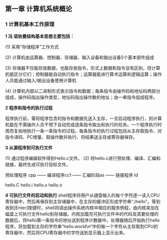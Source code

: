 ## 第一章 计算机系统概论
### 1 计算机基本工作原理
**1 冯 诺依曼结构基本思想主要包括：**

(1) 采用“存储程序”工作方式

(2) 计算机由运算器、控制器、存储器、输入设备和输出设备5个基本部件组成

(3) 存储器不仅能存放数据，也能存放指令，形式上数据和指令没有区别，但计算机能区分它们；控制器能自动执行指令；运算器能进行算术运算和逻辑运算；操作人员能通过输入/输出设备使用计算机

(4) 计算机内部以二进制形式表示指令和数据；每条指令由操作码和地址码两部分组成，操作码指出操作类型，地址码指出操作数的地址；由一串指令组成程序。

**2 程序和指令的执行过程**

程序执行前，需将程序包含的指令和数据先送入主存，一旦启动程序执行，则计算机能在不需操作人员干预下自动完成逐条指令取出和执行的任务。一个程序执行时周而复始地执行一条一条指令的过程。每条指令的执行过程包括从主存取指令、对指令译码、PC增量、取操作数并执行、将结果送主存或寄存器保存。

**3 从源程序到可执行文件**

(1) 通过程序编辑软件得到Hello.c文件。
(2) 将hello.c进行预处理、编译、汇编和链接，最终生成可执行目标文件。

预处理程序 cpp —— 编译程序cc1 —— 汇编阶段as —— 链接程序 ld 

  hello.C         hello.i        hello.s      hello.o        

**4 可执行文件的启动和执行**
shell程序将用户从键盘输入的每个字符逐一读入CPU寄存器中，然后再保存到主存储器中，在主存的缓冲区形成字符串“./hello”。等到收到[Enter]按键时，shell将调出操作系统内核中相应的服务例程，由内核来加在磁盘上可执行文件hello到存储器。内核加载完可执行文件中的代码及其要处理的数据后，将hello第一条指令的地址送到程序计数器中。处理器随后开始执行hello程序，将加载到主存的字符串“hello.world\n”中的每一个字符从主存取到CPU的寄存器中，然后将CPU寄存器中的字符送到显示器上显示出来。


